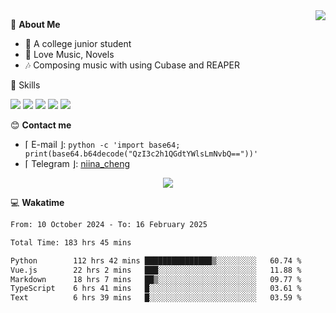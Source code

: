<a href="#">
    <img align="right" src="https://github-readme-stats-tau-lilac-25.vercel.app/api?username=irorange27&count_private=true&show_icons=true&theme=transparent" />
</a>

💭 **About Me**

- 🏫 A college junior student
- 🍕 Love Music, Novels
- 🎶 Composing music with using Cubase and REAPER


🚀 Skills

![](https://img.shields.io/badge/-python-3e74a2?style=for-the-badge&logo=Python&logoColor=fff
)
![](https://img.shields.io/badge/-javascript-f0db4f?style=for-the-badge&logo=JavaScript&logoColor=fff
)
![](https://img.shields.io/badge/-vue3-41b883?style=for-the-badge&logo=Vue.js&logoColor=fff
)
![](https://img.shields.io/badge/-docker-2496ed?style=for-the-badge&logo=Docker&logoColor=fff
)
![](https://img.shields.io/badge/-linux-000000?style=for-the-badge&logo=Linux&logoColor=fff&color=000
)

😊 **Contact me**

- ⌈ E-mail ⌋: `python -c 'import base64; print(base64.b64decode("QzI3c2h1QGdtYWlsLmNvbQ=="))'`
- ⌈ Telegram ⌋: [niina_cheng](https://t.me/niina_cheng)

</p>
    <p align="center">
    <img src="https://profile-counter.glitch.me/{irorange27}/count.svg" />
</p>

💻 **Wakatime**

<!--START_SECTION:waka-->

```txt
From: 10 October 2024 - To: 16 February 2025

Total Time: 183 hrs 45 mins

Python        112 hrs 42 mins ███████████████▒░░░░░░░░░   60.74 %
Vue.js        22 hrs 2 mins   ███░░░░░░░░░░░░░░░░░░░░░░   11.88 %
Markdown      18 hrs 7 mins   ██▒░░░░░░░░░░░░░░░░░░░░░░   09.77 %
TypeScript    6 hrs 41 mins   █░░░░░░░░░░░░░░░░░░░░░░░░   03.61 %
Text          6 hrs 39 mins   █░░░░░░░░░░░░░░░░░░░░░░░░   03.59 %
```

<!--END_SECTION:waka-->
